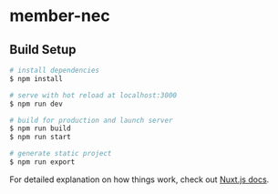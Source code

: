 # member-nec

## Build Setup

```bash
# install dependencies
$ npm install

# serve with hot reload at localhost:3000
$ npm run dev

# build for production and launch server
$ npm run build
$ npm run start

# generate static project
$ npm run export
```

For detailed explanation on how things work, check out [Nuxt.js docs](https://nuxtjs.org).
